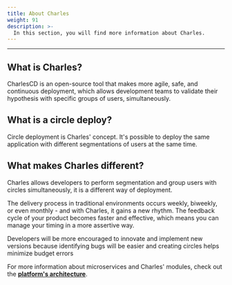 ```yaml
---
title: About Charles
weight: 91
description: >-
  In this section, you will find more information about Charles.
---
```


---


## **What is Charles?**

CharlesCD is an open-source tool that makes more agile, safe, and continuous deployment, which allows development teams to validate their hypothesis with specific groups of users, simultaneously.

## **What is a circle deploy?**

Circle deployment is Charles' concept. It's possible to deploy the same application with different segmentations of users at the same time.

## **What makes Charles different?**

Charles allows developers to perform segmentation and group users with circles simultaneously,  it is a different way of deployment. 

The delivery process in traditional environments occurs weekly, biweekly, or even monthly -  and with Charles, it gains a new rhythm. The feedback cycle of your product becomes faster and effective, which means you can manage your timing in a more assertive way. ‌‌

Developers will be more encouraged to innovate and implement new versions because identifying bugs will be easier and creating circles helps minimize budget errors

For more information about microservices and Charles' modules, check out the [**platform's architecture**](/overview/).
